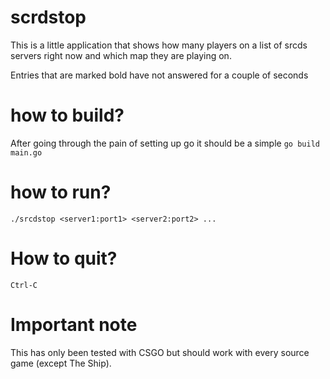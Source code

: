 # scrdstop

This is a little application that shows how many players on a list of srcds
servers right now and which map they are playing on.

Entries that are marked bold have not answered for a couple of seconds


# how to build?

After going through the pain of setting up go it should be a simple
`go build main.go`

# how to run?

    ./srcdstop <server1:port1> <server2:port2> ...

# How to quit?

`Ctrl-C`

# Important note

This has only been tested with CSGO but should work with every source game
(except The Ship).
